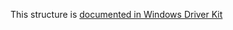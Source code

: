 This structure is [documented in Windows Driver Kit](https://learn.microsoft.com/en-us/windows-hardware/drivers/ddi/wdm/ns-wdm-_key_value_partial_information)
